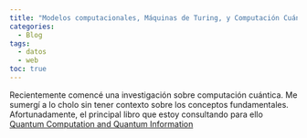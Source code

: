 ```yaml
---
title: "Modelos computacionales, Máquinas de Turing, y Computación Cuántica"
categories:
  - Blog
tags:
  - datos
  - web
toc: true
---
```


Recientemente comencé una investigación sobre computación cuántica. Me sumergí a lo cholo sin tener contexto sobre los conceptos fundamentales. Afortunadamente, el principal libro que estoy consultando para ello [Quantum Computation and Quantum Information](http://www-reynal.ensea.fr/docs/iq/QC10th.pdf)